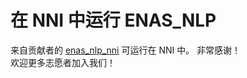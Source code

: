 **在 NNI 中运行 ENAS_NLP**  
===

来自贡献者的 [enas_nlp_nni](https://github.com/koukoulala/enas_nlp_nni) 可运行在 NNI 中。 非常感谢！  
欢迎更多志愿者加入我们！